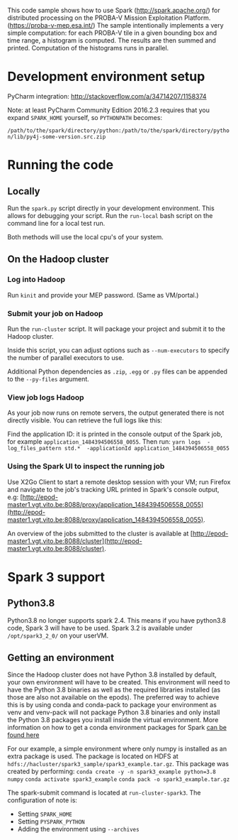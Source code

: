 This code sample shows how to use Spark (http://spark.apache.org/) for distributed processing on the PROBA-V Mission Exploitation Platform. (https://proba-v-mep.esa.int/)
The sample intentionally implements a very simple computation:
for each PROBA-V tile in a given bounding box and time range, a histogram is computed. The results are then summed and printed. Computation of the histograms runs in parallel.

# Development environment setup

PyCharm integration: http://stackoverflow.com/a/34714207/1158374

Note: at least PyCharm Community Edition 2016.2.3 requires that you expand `SPARK_HOME` yourself, so `PYTHONPATH` becomes:

`/path/to/the/spark/directory/python:/path/to/the/spark/directory/python/lib/py4j-some-version.src.zip`

# Running the code
## Locally
Run the `spark.py` script directly in your development environment. This allows for debugging your script.
Run the `run-local` bash script on the command line for a local test run.

Both methods will use the local cpu's of your system. 
## On the Hadoop cluster
### Log into Hadoop
Run `kinit` and provide your MEP password. (Same as VM/portal.)

### Submit your job on Hadoop
Run the `run-cluster` script. It will package your project and submit it to the Hadoop cluster.

Inside this script, you can adjust options such as `--num-executors` to specify the number of parallel executors to use.

Additional Python dependencies as `.zip`, `.egg` or `.py` files can be appended to the `--py-files` argument.

### View job logs Hadoop
As your job now runs on remote servers, the output generated there is not directly visible. You can retrieve the full logs like this:

Find the application ID: it is printed in the console output of the Spark job, for example `application_1484394506558_0055`. Then run:
`yarn logs  -log_files_pattern std.*  -applicationId application_1484394506558_0055`

### Using the Spark UI to inspect the running job
Use X2Go Client to start a remote desktop session with your VM; run Firefox and navigate to the job's tracking URL printed in
Spark's console output, e.g:
[http://epod-master1.vgt.vito.be:8088/proxy/application_1484394506558_0055](http://epod-master1.vgt.vito.be:8088/proxy/application_1484394506558_0055).

An overview of the jobs submitted to the cluster is available at
[http://epod-master1.vgt.vito.be:8088/cluster](http://epod-master1.vgt.vito.be:8088/cluster).

# Spark 3 support
## Python3.8
Python3.8 no longer supports spark 2.4. This means if you have python3.8 code, Spark 3 will have to be used.
Spark 3.2 is available under `/opt/spark3_2_0/` on your userVM.

## Getting an environment
Since the Hadoop cluster does not have Python 3.8 installed by default, your own environment will have to be created. This environment will need to have the Python 3.8 binaries as well as the required libraries installed (as those are also not available on the epods).
The preferred way to achieve this is by using conda and conda-pack to package your environment as venv and venv-pack will not package Python 3.8 binaries and only install the Python 3.8 packages you install inside the virtual environment.
More information on how to get a conda environment packages for Spark [can be found here](https://conda.github.io/conda-pack/spark.html)

For our example, a simple environment where only numpy is installed as an extra package is used. The package is located on HDFS at `hdfs://hacluster/spark3_sample/spark3_example.tar.gz`. This package was created by performing:
`conda create -y -n spark3_example python=3.8 numpy`
`conda activate spark3_example`
`conda pack -o spark3_example.tar.gz`

The spark-submit command is located at `run-cluster-spark3`.
The configuration of note is:
* Setting `SPARK_HOME`
* Setting `PYSPARK_PYTHON`
* Adding the environment using `--archives`
